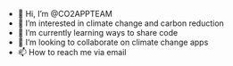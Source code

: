 - 👋 Hi, I’m @CO2APPTEAM
- 👀 I’m interested in climate change and carbon reduction
- 🌱 I’m currently learning ways to share code
- 💞️ I’m looking to collaborate on climate change apps
- 📫 How to reach me via email

<!---
CO2APPTEAM/CO2APPTEAM is a ✨ special ✨ repository because its `README.md` (this file) appears on your GitHub profile.
You can click the Preview link to take a look at your changes.
--->
